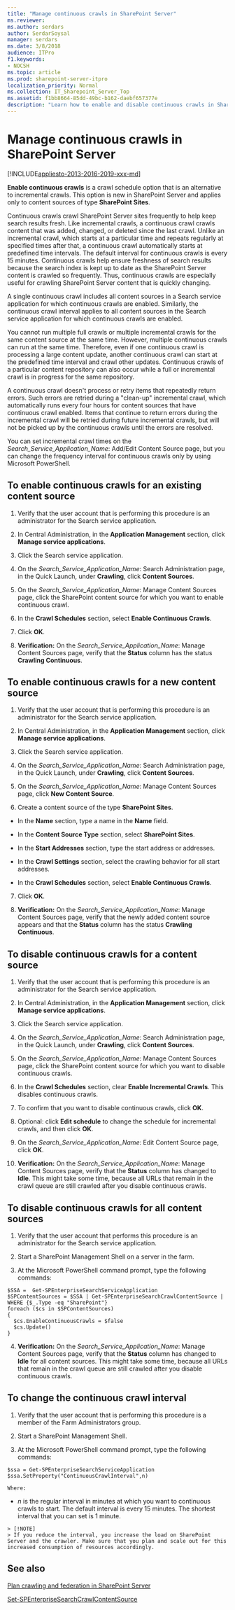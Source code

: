 ```yaml
---
title: "Manage continuous crawls in SharePoint Server"
ms.reviewer: 
ms.author: serdars
author: SerdarSoysal
manager: serdars
ms.date: 3/8/2018
audience: ITPro
f1.keywords:
- NOCSH
ms.topic: article
ms.prod: sharepoint-server-itpro
localization_priority: Normal
ms.collection: IT_Sharepoint_Server_Top
ms.assetid: f1bb8664-85dd-49bc-b162-daebf657377e
description: "Learn how to enable and disable continuous crawls in SharePoint Server, and how to change the frequency interval of continuous crawls."
---
```


# Manage continuous crawls in SharePoint Server

[!INCLUDE[appliesto-2013-2016-2019-xxx-md](../includes/appliesto-2013-2016-2019-xxx-md.md)] 
  
 **Enable continuous crawls** is a crawl schedule option that is an alternative to incremental crawls. This option is new in SharePoint Server and applies only to content sources of type **SharePoint Sites**.
  
Continuous crawls crawl SharePoint Server sites frequently to help keep search results fresh. Like incremental crawls, a continuous crawl crawls content that was added, changed, or deleted since the last crawl. Unlike an incremental crawl, which starts at a particular time and repeats regularly at specified times after that, a continuous crawl automatically starts at predefined time intervals. The default interval for continuous crawls is every 15 minutes. Continuous crawls help ensure freshness of search results because the search index is kept up to date as the SharePoint Server content is crawled so frequently. Thus, continuous crawls are especially useful for crawling SharePoint Server content that is quickly changing.
  
A single continuous crawl includes all content sources in a Search service application for which continuous crawls are enabled. Similarly, the continuous crawl interval applies to all content sources in the Search service application for which continuous crawls are enabled.
  
You cannot run multiple full crawls or multiple incremental crawls for the same content source at the same time. However, multiple continuous crawls can run at the same time. Therefore, even if one continuous crawl is processing a large content update, another continuous crawl can start at the predefined time interval and crawl other updates. Continuous crawls of a particular content repository can also occur while a full or incremental crawl is in progress for the same repository.
  
A continuous crawl doesn't process or retry items that repeatedly return errors. Such errors are retried during a "clean-up" incremental crawl, which automatically runs every four hours for content sources that have continuous crawl enabled. Items that continue to return errors during the incremental crawl will be retried during future incremental crawls, but will not be picked up by the continuous crawls until the errors are resolved.
  
You can set incremental crawl times on the  _Search_Service_Application_Name_: Add/Edit Content Source page, but you can change the frequency interval for continuous crawls only by using Microsoft PowerShell.
  
    
## To enable continuous crawls for an existing content source
<a name="proc1"> </a>

1. Verify that the user account that is performing this procedure is an administrator for the Search service application.
    
2. In Central Administration, in the **Application Management** section, click **Manage service applications**.
    
3. Click the Search service application.
    
4. On the  _Search_Service_Application_Name_: Search Administration page, in the Quick Launch, under **Crawling**, click **Content Sources**. 
    
5. On the  _Search_Service_Application_Name_: Manage Content Sources page, click the SharePoint content source for which you want to enable continuous crawl. 
    
6. In the **Crawl Schedules** section, select **Enable Continuous Crawls**. 
    
7. Click **OK**.
    
8. **Verification:** On the  _Search_Service_Application_Name_: Manage Content Sources page, verify that the **Status** column has the status **Crawling Continuous**.
    
## To enable continuous crawls for a new content source
<a name="proc1"> </a>

1. Verify that the user account that is performing this procedure is an administrator for the Search service application.
    
2. In Central Administration, in the **Application Management** section, click **Manage service applications**.
    
3. Click the Search service application.
    
4. On the  _Search_Service_Application_Name_: Search Administration page, in the Quick Launch, under **Crawling**, click **Content Sources**.
    
5. On the  _Search_Service_Application_Name_: Manage Content Sources page, click **New Content Source**. 
    
6. Create a content source of the type **SharePoint Sites**.
    
  - In the **Name** section, type a name in the **Name** field. 
    
  - In the **Content Source Type** section, select **SharePoint Sites**. 
    
  - In the **Start Addresses** section, type the start address or addresses. 
    
  - In the **Crawl Settings** section, select the crawling behavior for all start addresses. 
    
  - In the **Crawl Schedules** section, select **Enable Continuous Crawls**.
    
7. Click **OK**. 
    
8. **Verification:** On the  _Search_Service_Application_Name_: Manage Content Sources page, verify that the newly added content source appears and that the **Status** column has the status **Crawling Continuous**.
    
## To disable continuous crawls for a content source
<a name="proc2"> </a>

1. Verify that the user account that is performing this procedure is an administrator for the Search service application.
    
2. In Central Administration, in the **Application Management** section, click **Manage service applications**.
    
3. Click the Search service application.
    
4. On the  _Search_Service_Application_Name_: Search Administration page, in the Quick Launch, under **Crawling**, click **Content Sources**. 
    
5. On the  _Search_Service_Application_Name_: Manage Content Sources page, click the SharePoint content source for which you want to disable continuous crawls. 
    
6. In the **Crawl Schedules** section, clear **Enable Incremental Crawls**. This disables continuous crawls.
    
7. To confirm that you want to disable continuous crawls, click **OK**.
    
8. Optional: click **Edit schedule** to change the schedule for incremental crawls, and then click **OK**.
    
9. On the  _Search_Service_Application_Name_: Edit Content Source page, click **OK**. 
    
10. **Verification:** On the  _Search_Service_Application_Name_: Manage Content Sources page, verify that the **Status** column has changed to **Idle**. This might take some time, because all URLs that remain in the crawl queue are still crawled after you disable continuous crawls.
    
## To disable continuous crawls for all content sources
<a name="proc2"> </a>

1. Verify that the user account that performs this procedure is an administrator for the Search service application.
    
2. Start a SharePoint Management Shell on a server in the farm.
    
3. At the Microsoft PowerShell command prompt, type the following commands:
    
  ```
  $SSA =  Get-SPEnterpriseSearchServiceApplication
  $SPContentSources = $SSA | Get-SPEnterpriseSearchCrawlContentSource | WHERE {$_.Type -eq "SharePoint"} 
  foreach ($cs in $SPContentSources) 
  { 
    $cs.EnableContinuousCrawls = $false 
    $cs.Update() 
  }
  ```

4. **Verification:** On the  _Search_Service_Application_Name_: Manage Content Sources page, verify that the **Status** column has changed to **Idle** for all content sources. This might take some time, because all URLs that remain in the crawl queue are still crawled after you disable continuous crawls. 
    
## To change the continuous crawl interval
<a name="Proc3"> </a>

1. Verify that the user account that is performing this procedure is a member of the Farm Administrators group.
    
2. Start a SharePoint Management Shell.
    
3. At the Microsoft PowerShell command prompt, type the following commands:
    
  ```
  $ssa = Get-SPEnterpriseSearchServiceApplication
  $ssa.SetProperty("ContinuousCrawlInterval",n)
  ```

    Where:
    
  -  _n_ is the regular interval in minutes at which you want to continuous crawls to start. The default interval is every 15 minutes. The shortest interval that you can set is 1 minute. 
    
    > [!NOTE]
    > If you reduce the interval, you increase the load on SharePoint Server and the crawler. Make sure that you plan and scale out for this increased consumption of resources accordingly. 
  
## See also
<a name="Proc3"> </a>

[Plan crawling and federation in SharePoint Server](plan-crawling-and-federation.md)

[Set-SPEnterpriseSearchCrawlContentSource](/powershell/module/sharepoint-server/Set-SPEnterpriseSearchCrawlContentSource?view=sharepoint-ps)

